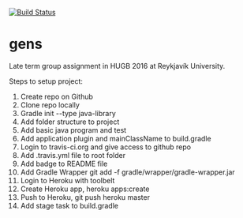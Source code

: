 [![Build Status](https://travis-ci.org/HUGB2016/gens.svg?branch=master)](https://travis-ci.org/HUGB2016/gens)
# gens
Late term group assignment in HUGB 2016 at Reykjavík University.

Steps to setup project:
1. Create repo on Github
2. Clone repo locally
3. Gradle init --type java-library
4. Add folder structure to project
5. Add basic java program and test
6. Add application plugin and mainClassName to build.gradle
7. Login to travis-ci.org and give access to github repo
8. Add .travis.yml file to root folder
9. Add badge to README file
10. Add Gradle Wrapper git add -f gradle/wrapper/gradle-wrapper.jar
11. Login to Heroku with toolbelt
12. Create Heroku app, heroku apps:create
13. Push to Heroku, git push heroku master
14. Add stage task to build.gradle